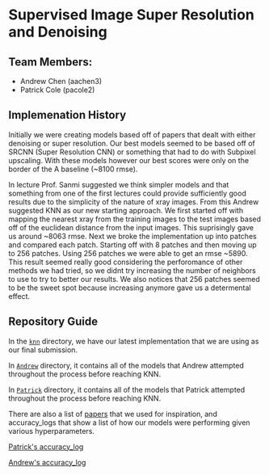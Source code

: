 # Supervised Image Super Resolution and Denoising

## Team Members:
- Andrew Chen (aachen3)
- Patrick Cole (pacole2)

## Implemenation History
Initially we were creating models based off of papers that dealt with either denoising or super resolution. Our best models seemed to be based off of SRCNN (Super Resolution CNN) or something that had to do with Subpixel upscaling. With these models however our best scores were only on the border of the A baseline (~8100 rmse).

In lecture Prof. Sanmi suggested we think simpler models and that something from one of the first lectures could provide sufficiently good results due to the simplicity of the nature of xray images. From this Andrew suggested KNN as our new starting approach. We first started off with mapping the nearest xray from the training images to the test images based off of the euclidean distance from the input images. This suprisingly gave us around ~8063 rmse. Next we broke the implementation up into patches and compared each patch. Starting off with 8 patches and then moving up to 256 patches. Using 256 patches we were able to get an rmse ~5890. This result seemed really good considering the perforomance of other methods we had tried, so we didnt try increasing the number of neighbors to use to try to better our results. We also notices that 256 patches seemed to be the sweet spot because increasing anymore gave us a determental effect.

## Repository Guide
In the [`knn`](knn/) directory, we have our latest implementation that we are using as our final submission.

In [`Andrew`](Andrew/) directory, it contains all of the models that Andrew attempted throughout the process before reaching KNN.

In [`Patrick`](Patrick/) directory, it contains all of the models that Patrick attempted throughout the process before reaching KNN.

There are also a list of [papers](papers.md) that we used for inspiration, and accuracy_logs that show a list of how our models were performing given various hyperparameters.

[Patrick's accuracy_log](Patrick/accuracy_log.csv)

[Andrew's accuracy_log](Andrew/accuracy_log.csv)

